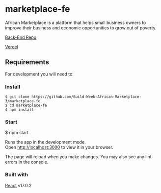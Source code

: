 # marketplace-fe

African Marketplace is a platform that helps small business owners to improve their business and economic opportunities to grow out of poverty.

[Back-End Repo](https://github.com/Build-Week-African-Marketplace-3/marketplace-be) 

[Vercel](https://marketplace-fe-s.vercel.app/)

## Requirements

For development you will need to:

### Install

    $ git clone https://github.com/Build-Week-African-Marketplace-3/marketplace-fe
    $ cd marketplace-fe
    $ npm install

### Start

   $ npm start

Runs the app in the development mode.\
Open [http://localhost:3000](http://localhost:3000) to view it in your browser.

The page will reload when you make changes.
You may also see any lint errors in the console.


### Built with

[React](https://reactjs.org/) v17.0.2